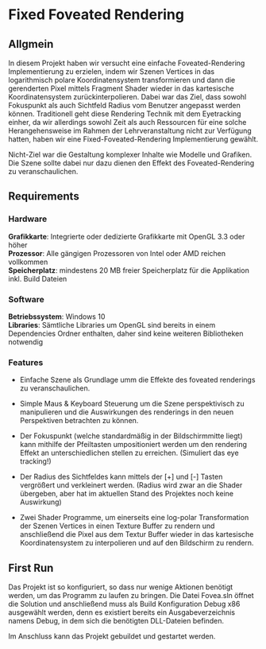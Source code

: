 # Fixed Foveated Rendering

## Allgmein
In diesem Projekt haben wir versucht eine einfache Foveated-Rendering Implementierung zu erzielen, indem wir Szenen Vertices in das logarithmisch polare Koordinatensystem transformieren und dann die gerenderten Pixel mittels Fragment Shader wieder in das kartesische Koordinatensystem zurückinterpolieren.
Dabei war das Ziel, dass sowohl Fokuspunkt als auch Sichtfeld Radius vom Benutzer angepasst werden können.
Traditionell geht diese Rendering Technik mit dem Eyetracking einher, da wir allerdings sowohl Zeit als auch Ressourcen für eine solche Herangehensweise im Rahmen der Lehrveranstaltung nicht zur Verfügung hatten, haben wir eine Fixed-Foveated-Rendering Implementierung gewählt.

Nicht-Ziel war die Gestaltung komplexer Inhalte wie Modelle und Grafiken. Die Szene sollte dabei nur dazu dienen den Effekt des Foveated-Rendering zu veranschaulichen.

## Requirements

### Hardware
**Grafikkarte**: 		Integrierte oder dedizierte Grafikkarte mit OpenGL 3.3 oder höher <br>
**Prozessor**: 			Alle gängigen Prozessoren von Intel oder AMD reichen vollkommen <br>
**Speicherplatz**: 		mindestens 20 MB freier Speicherplatz für die Applikation inkl. Build Dateien <br>

### Software
**Betriebssystem**: 	Windows 10 <br>
**Libraries**: 			Sämtliche Libraries um OpenGL sind bereits in einem Dependencies Ordner enthalten, daher sind keine weiteren Bibliotheken notwendig <br>

### Features
- Einfache Szene als Grundlage umm die Effekte des foveated renderings zu veranschaulichen.

- Simple Maus & Keyboard Steuerung um die Szene perspektivisch zu manipulieren und die Auswirkungen des renderings in den neuen Perspektiven betrachten zu können.

- Der Fokuspunkt (welche standardmäßig in der Bildschirmmitte liegt) kann mithilfe der Pfeiltasten umpositioniert werden um den rendering Effekt an unterschiedlichen stellen zu erreichen. (Simuliert das eye tracking!)

- Der Radius des Sichtfeldes kann mittels der [+] und [-] Tasten vergrößert und verkleinert werden. (Radius wird zwar an die Shader übergeben, aber hat im aktuellen Stand des Projektes noch keine Auswirkung)

- Zwei Shader Programme, um einerseits eine log-polar Transformation der Szenen Vertices in einen Texture Buffer zu rendern und anschließend die Pixel aus dem Textur Buffer wieder in das kartesische Koordinatensystem zu interpolieren und auf den Bildschirm zu rendern. 

## First Run
Das Projekt ist so konfiguriert, so dass nur wenige Aktionen benötigt werden, um das Programm zu laufen zu bringen.
Die Datei Fovea.sln öffnet die Solution und anschließend muss als Build Konfiguration Debug x86 ausgewählt werden, denn es existiert bereits ein Ausgabeverzeichnis namens Debug, in dem sich die benötigten DLL-Dateien befinden.

Im Anschluss kann das Projekt gebuildet und gestartet werden.